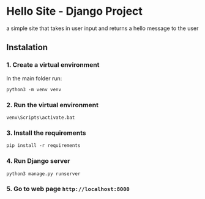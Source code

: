 # Hello Site - Django Project

a simple site that takes in user input and returns a hello message to the user

## Instalation

### 1. Create a virtual environment

In the main folder run:

```
python3 -m venv venv
```

### 2. Run the virtual environment

```
venv\Scripts\activate.bat
```

### 3. Install the requirements

```
pip install -r requirements
```

### 4. Run Django server

```
python3 manage.py runserver
```

### 5. Go to web page `http://localhost:8000`